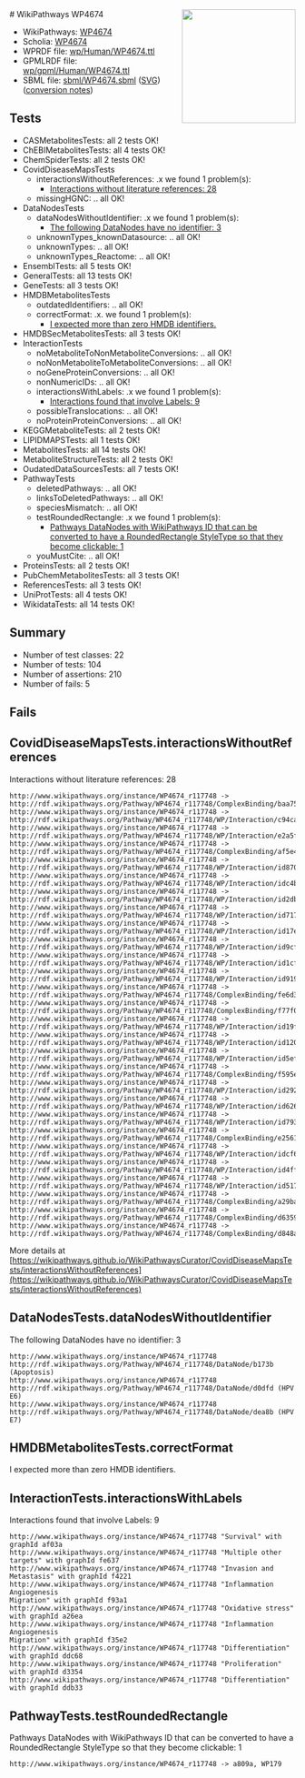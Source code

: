 <img style="float: right; width: 200px" src="../logo.png" />
# WikiPathways WP4674

* WikiPathways: [WP4674](https://identifiers.org/wikipathways:WP4674)
* Scholia: [WP4674](https://scholia.toolforge.org/wikipathways/WP4674)
* WPRDF file: [wp/Human/WP4674.ttl](../wp/Human/WP4674.ttl)
* GPMLRDF file: [wp/gpml/Human/WP4674.ttl](../wp/gpml/Human/WP4674.ttl)
* SBML file: [sbml/WP4674.sbml](../sbml/WP4674.sbml) ([SVG](../sbml/WP4674.svg)) ([conversion notes](../sbml/WP4674.txt))

## Tests
* CASMetabolitesTests: all 2 tests OK!
* ChEBIMetabolitesTests: all 4 tests OK!
* ChemSpiderTests: all 2 tests OK!
* CovidDiseaseMapsTests
    * interactionsWithoutReferences: .x we found 1 problem(s):
        * [Interactions without literature references: 28](#9701cd08)
    * missingHGNC: .. all OK!
* DataNodesTests
    * dataNodesWithoutIdentifier: .x we found 1 problem(s):
        * [The following DataNodes have no identifier: 3](#d2d32fa2)
    * unknownTypes_knownDatasource: .. all OK!
    * unknownTypes: .. all OK!
    * unknownTypes_Reactome: .. all OK!
* EnsemblTests: all 5 tests OK!
* GeneralTests: all 13 tests OK!
* GeneTests: all 3 tests OK!
* HMDBMetabolitesTests
    * outdatedIdentifiers: .. all OK!
    * correctFormat: .x. we found 1 problem(s):
        * [I expected more than zero HMDB identifiers.](#ad154c1e)
* HMDBSecMetabolitesTests: all 3 tests OK!
* InteractionTests
    * noMetaboliteToNonMetaboliteConversions: .. all OK!
    * noNonMetaboliteToMetaboliteConversions: .. all OK!
    * noGeneProteinConversions: .. all OK!
    * nonNumericIDs: .. all OK!
    * interactionsWithLabels: .x we found 1 problem(s):
        * [Interactions found that involve Labels: 9](#630d2680)
    * possibleTranslocations: .. all OK!
    * noProteinProteinConversions: .. all OK!
* KEGGMetaboliteTests: all 2 tests OK!
* LIPIDMAPSTests: all 1 tests OK!
* MetabolitesTests: all 14 tests OK!
* MetaboliteStructureTests: all 2 tests OK!
* OudatedDataSourcesTests: all 7 tests OK!
* PathwayTests
    * deletedPathways: .. all OK!
    * linksToDeletedPathways: .. all OK!
    * speciesMismatch: .. all OK!
    * testRoundedRectangle: .x we found 1 problem(s):
        * [Pathways DataNodes with WikiPathways ID that can be converted to have a RoundedRectangle StyleType so that they become clickable: 1](#9fbad3cb)
    * youMustCite: .. all OK!
* ProteinsTests: all 2 tests OK!
* PubChemMetabolitesTests: all 3 tests OK!
* ReferencesTests: all 3 tests OK!
* UniProtTests: all 4 tests OK!
* WikidataTests: all 14 tests OK!


## Summary

* Number of test classes: 22
* Number of tests: 104
* Number of assertions: 210
* Number of fails: 5

## Fails

<a name="9701cd08" />

## CovidDiseaseMapsTests.interactionsWithoutReferences

Interactions without literature references: 28
```
http://www.wikipathways.org/instance/WP4674_r117748 -> http://rdf.wikipathways.org/Pathway/WP4674_r117748/ComplexBinding/baa75
http://www.wikipathways.org/instance/WP4674_r117748 -> http://rdf.wikipathways.org/Pathway/WP4674_r117748/WP/Interaction/c94ca
http://www.wikipathways.org/instance/WP4674_r117748 -> http://rdf.wikipathways.org/Pathway/WP4674_r117748/WP/Interaction/e2a5f
http://www.wikipathways.org/instance/WP4674_r117748 -> http://rdf.wikipathways.org/Pathway/WP4674_r117748/ComplexBinding/af5e4
http://www.wikipathways.org/instance/WP4674_r117748 -> http://rdf.wikipathways.org/Pathway/WP4674_r117748/WP/Interaction/id870ef7e2
http://www.wikipathways.org/instance/WP4674_r117748 -> http://rdf.wikipathways.org/Pathway/WP4674_r117748/WP/Interaction/idc4bc37ee
http://www.wikipathways.org/instance/WP4674_r117748 -> http://rdf.wikipathways.org/Pathway/WP4674_r117748/WP/Interaction/id2db3d091
http://www.wikipathways.org/instance/WP4674_r117748 -> http://rdf.wikipathways.org/Pathway/WP4674_r117748/WP/Interaction/id7171d355
http://www.wikipathways.org/instance/WP4674_r117748 -> http://rdf.wikipathways.org/Pathway/WP4674_r117748/WP/Interaction/id17ef750
http://www.wikipathways.org/instance/WP4674_r117748 -> http://rdf.wikipathways.org/Pathway/WP4674_r117748/WP/Interaction/id9cf21b4e
http://www.wikipathways.org/instance/WP4674_r117748 -> http://rdf.wikipathways.org/Pathway/WP4674_r117748/WP/Interaction/id1cf06f6b
http://www.wikipathways.org/instance/WP4674_r117748 -> http://rdf.wikipathways.org/Pathway/WP4674_r117748/WP/Interaction/id9196c758
http://www.wikipathways.org/instance/WP4674_r117748 -> http://rdf.wikipathways.org/Pathway/WP4674_r117748/ComplexBinding/fe6d3
http://www.wikipathways.org/instance/WP4674_r117748 -> http://rdf.wikipathways.org/Pathway/WP4674_r117748/ComplexBinding/f77f0
http://www.wikipathways.org/instance/WP4674_r117748 -> http://rdf.wikipathways.org/Pathway/WP4674_r117748/WP/Interaction/id19ff6cd6
http://www.wikipathways.org/instance/WP4674_r117748 -> http://rdf.wikipathways.org/Pathway/WP4674_r117748/WP/Interaction/id1209ef14
http://www.wikipathways.org/instance/WP4674_r117748 -> http://rdf.wikipathways.org/Pathway/WP4674_r117748/WP/Interaction/id5ef1a8e
http://www.wikipathways.org/instance/WP4674_r117748 -> http://rdf.wikipathways.org/Pathway/WP4674_r117748/ComplexBinding/f595e
http://www.wikipathways.org/instance/WP4674_r117748 -> http://rdf.wikipathways.org/Pathway/WP4674_r117748/WP/Interaction/id29256dcf
http://www.wikipathways.org/instance/WP4674_r117748 -> http://rdf.wikipathways.org/Pathway/WP4674_r117748/WP/Interaction/id62611738
http://www.wikipathways.org/instance/WP4674_r117748 -> http://rdf.wikipathways.org/Pathway/WP4674_r117748/WP/Interaction/id793259d9
http://www.wikipathways.org/instance/WP4674_r117748 -> http://rdf.wikipathways.org/Pathway/WP4674_r117748/ComplexBinding/e2561
http://www.wikipathways.org/instance/WP4674_r117748 -> http://rdf.wikipathways.org/Pathway/WP4674_r117748/WP/Interaction/idcf61ccc8
http://www.wikipathways.org/instance/WP4674_r117748 -> http://rdf.wikipathways.org/Pathway/WP4674_r117748/WP/Interaction/id4ff3e838
http://www.wikipathways.org/instance/WP4674_r117748 -> http://rdf.wikipathways.org/Pathway/WP4674_r117748/WP/Interaction/id5178da0d
http://www.wikipathways.org/instance/WP4674_r117748 -> http://rdf.wikipathways.org/Pathway/WP4674_r117748/ComplexBinding/a29ba
http://www.wikipathways.org/instance/WP4674_r117748 -> http://rdf.wikipathways.org/Pathway/WP4674_r117748/ComplexBinding/d6359
http://www.wikipathways.org/instance/WP4674_r117748 -> http://rdf.wikipathways.org/Pathway/WP4674_r117748/ComplexBinding/d848a
```

More details at [https://wikipathways.github.io/WikiPathwaysCurator/CovidDiseaseMapsTests/interactionsWithoutReferences](https://wikipathways.github.io/WikiPathwaysCurator/CovidDiseaseMapsTests/interactionsWithoutReferences)

<a name="d2d32fa2" />

## DataNodesTests.dataNodesWithoutIdentifier

The following DataNodes have no identifier: 3
```
http://www.wikipathways.org/instance/WP4674_r117748 http://rdf.wikipathways.org/Pathway/WP4674_r117748/DataNode/b173b (Apoptosis)
http://www.wikipathways.org/instance/WP4674_r117748 http://rdf.wikipathways.org/Pathway/WP4674_r117748/DataNode/d0dfd (HPV E6)
http://www.wikipathways.org/instance/WP4674_r117748 http://rdf.wikipathways.org/Pathway/WP4674_r117748/DataNode/dea8b (HPV E7)
```

<a name="ad154c1e" />

## HMDBMetabolitesTests.correctFormat

I expected more than zero HMDB identifiers.
<a name="630d2680" />

## InteractionTests.interactionsWithLabels

Interactions found that involve Labels: 9
```
http://www.wikipathways.org/instance/WP4674_r117748 "Survival" with graphId af03a
http://www.wikipathways.org/instance/WP4674_r117748 "Multiple other targets" with graphId fe637
http://www.wikipathways.org/instance/WP4674_r117748 "Invasion and Metastasis" with graphId f4221
http://www.wikipathways.org/instance/WP4674_r117748 "Inflammation
Angiogenesis
Migration" with graphId f93a1
http://www.wikipathways.org/instance/WP4674_r117748 "Oxidative stress" with graphId a26ea
http://www.wikipathways.org/instance/WP4674_r117748 "Inflammation
Angiogenesis
Migration" with graphId f35e2
http://www.wikipathways.org/instance/WP4674_r117748 "Differentiation" with graphId ddc68
http://www.wikipathways.org/instance/WP4674_r117748 "Proliferation" with graphId d3354
http://www.wikipathways.org/instance/WP4674_r117748 "Differentiation" with graphId ddb33
```

<a name="9fbad3cb" />

## PathwayTests.testRoundedRectangle

Pathways DataNodes with WikiPathways ID that can be converted to have a RoundedRectangle StyleType so that they become clickable: 1
```
http://www.wikipathways.org/instance/WP4674_r117748 -> a809a, WP179
 ```

